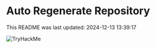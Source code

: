 # Auto Regenerate Repository

This README was last updated: 2024-12-13 13:39:17

 ![TryHackMe](https://tryhackme.com/badge/533634)